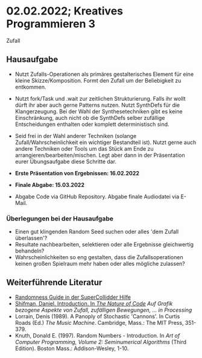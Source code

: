 # 02.02.2022; Kreatives Programmieren 3

Zufall

## Hausaufgabe

* Nutzt Zufalls-Operationen als primäres gestalterisches Element für eine kleine Skizze/Komposition. Formt den Zufall um der Beliebigkeit zu entkommen.
* Nutzt fork/Task und .wait zur zeitlichen Strukturierung. Falls ihr wollt dürft ihr aber auch gerne Patterns nutzen. Nutzt SynthDefs für die Klangerzeugung. Bei der Wahl der Synthesetechniken gibt es keine Einschränkung, auch nicht ob die SynthDefs selber zufällige Entscheidungen enthalten oder komplett deterministisch sind. 
* Seid frei in der Wahl anderer Techniken (solange Zufall/Wahrscheinlichkeit ein wichtiger Bestandteil ist). Nutzt gerne auch andere Techniken oder Tools um das Stück am Ende zu arrangieren/bearbeiten/mischen. Legt aber dann in der Präsentation eurer Übungsaufgabe diese Schritte dar.

* **Erste Präsentation von Ergebnissen: 16.02.2022**
* **Finale Abgabe: 15.03.2022**

* Abgabe Code via GitHub Repository. Abgabe finale Audiodatei via E-Mail.

### Überlegungen bei der Hausaufgabe

* Einen gut klingenden Random Seed suchen oder alles 'dem Zufall überlassen'?
* Resultate nachbearbeiten, selektieren oder alle Ergebnisse gleichwertig behandeln?
* Wahrscheinlichkeiten so eng gestalten, dass die Zufallsoperationen keinen großen Spielraum mehr haben oder alles mögliche zulassen?

## Weiterführende Literatur

* [Randomness Guide in der SuperCollidder Hilfe](https://doc.sccode.org/Guides/Randomness.html)
* [Shifman, Daniel. Introduction. In *The Nature of Code*](https://natureofcode.com/book/introduction/) *Auf Grafik bezogene Aspekte von Zufall, zufälligen Bewegungen, ... in Processing*
* Lorrain, Denis (1989). A Panoply of Stochastic 'Cannons'. In Curtis Roads (Ed.) *The Music Machine*. Cambridge, Mass.: The MIT Press, 351-379.
* Knuth, Donald E. (1997). Random Numbers - Introduction. In *Art of Computer Programming, Volume 2: Seminumerical Algorithms* (Third Edition). Boston Mass.: Addison-Wesley, 1-10.